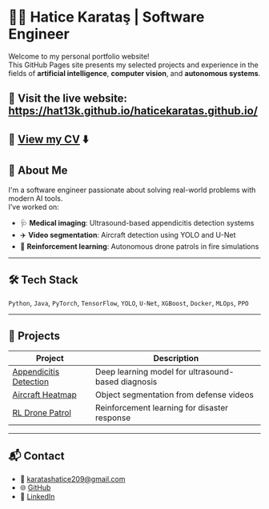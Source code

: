 # 👩‍💻 Hatice Karataş | Software Engineer

Welcome to my personal portfolio website!  
This GitHub Pages site presents my selected projects and experience in the fields of **artificial intelligence**, **computer vision**, and **autonomous systems**.

🔗 Visit the live website: https://hat13k.github.io/haticekaratas.github.io/
---
🧾 [View my CV](https://haticekaratas.github.io/assets/cv/Hatice_Karatas_CV.pdf) ⬇️
---

## 🧠 About Me

I'm a software engineer passionate about solving real-world problems with modern AI tools.  
I’ve worked on:

- 🩺 **Medical imaging**: Ultrasound-based appendicitis detection systems  
- ✈️ **Video segmentation**: Aircraft detection using YOLO and U-Net  
- 🚁 **Reinforcement learning**: Autonomous drone patrols in fire simulations

---

## 🛠️ Tech Stack

`Python`, `Java`, `PyTorch`, `TensorFlow`, `YOLO`, `U-Net`, `XGBoost`, `Docker`, `MLOps`, `PPO`

---

## 📄 Projects

| Project | Description |
|--------|-------------|
| [Appendicitis Detection](https://hat13k.github.io/haticekaratas.github.io/projects/appendicitis/) | Deep learning model for ultrasound-based diagnosis |
| [Aircraft Heatmap](https://hat13k.github.io/haticekaratas.github.io/projects/aircraft/) | Object segmentation from defense videos |
| [RL Drone Patrol](https://hat13k.github.io/haticekaratas.github.io/projects/drone) | Reinforcement learning for disaster response |

---

## 📬 Contact

- 📧 karatashatice209@gmail.com  
- 🌐 [GitHub](https://github.com/Hat13K)  
- 🔗 [LinkedIn](https://www.linkedin.com/in/haticekaratas13)



